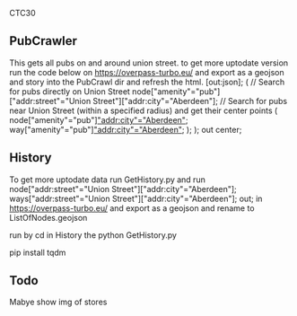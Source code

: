 CTC30 

## PubCrawler
This gets all pubs on and around union street. to get more uptodate version run the code below on https://overpass-turbo.eu/ and export as a geojson and story into the PubCrawl dir and refresh the html.
[out:json];
(
  // Search for pubs directly on Union Street
  node["amenity"="pub"]["addr:street"="Union Street"]["addr:city"="Aberdeen"]; 
  // Search for pubs near Union Street (within a specified radius) and get their center points
  (
    node["amenity"="pub"]["addr:city"="Aberdeen"](around:500,57.1470,-2.1047);
    way["amenity"="pub"]["addr:city"="Aberdeen"](around:500,57.1470,-2.1047);
  );
);
out center;



## History
To get more uptodate data run GetHistory.py and run
node["addr:street"="Union Street"]["addr:city"="Aberdeen"];
ways["addr:street"="Union Street"]["addr:city"="Aberdeen"];
out;
 in https://overpass-turbo.eu/ and export as a geojson and rename to ListOfNodes.geojson

 run by cd in History the python GetHistory.py

 pip install tqdm 

 
## Todo
Mabye show img of stores